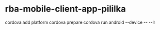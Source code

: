 # rba-mobile-client-app-pililka

cordova add platform <android><ios>
cordova prepare
cordova run android --device -- --lr
